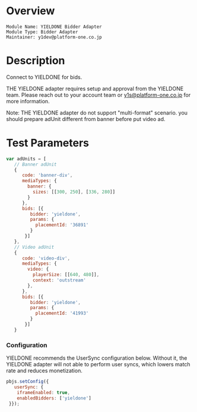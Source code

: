 # Overview

```
Module Name: YIELDONE Bidder Adapter
Module Type: Bidder Adapter
Maintainer: y1dev@platform-one.co.jp
```

# Description

Connect to YIELDONE for bids.

THE YIELDONE adapter requires setup and approval from the YIELDONE team.
Please reach out to your account team or y1s@platform-one.co.jp for more information.

Note: THE YIELDONE adapter do not support "multi-format" scenario.
you should prepare adUnit different from banner before put video ad.

# Test Parameters
```javascript
var adUnits = [
   // Banner adUnit
   {
      code: 'banner-div',
      mediaTypes: {
        banner: {
          sizes: [[300, 250], [336, 280]]
        }
      },
      bids: [{
         bidder: 'yieldone',
         params: {
           placementId: '36891'
         }
       }]
   },
   // Video adUnit
   {
      code: 'video-div',
      mediaTypes: {
        video: {
          playerSize: [[640, 480]],
          context: 'outstream'
        },
      },
      bids: [{
         bidder: 'yieldone',
         params: {
           placementId: '41993'
         }
       }]
   }
```

### Configuration

YIELDONE recommends the UserSync configuration below.  Without it, the YIELDONE adapter will not able to perform user syncs, which lowers match rate and reduces monetization.

```javascript
pbjs.setConfig({
   userSync: {
    iframeEnabled: true,
    enabledBidders: ['yieldone']
 }});
```
